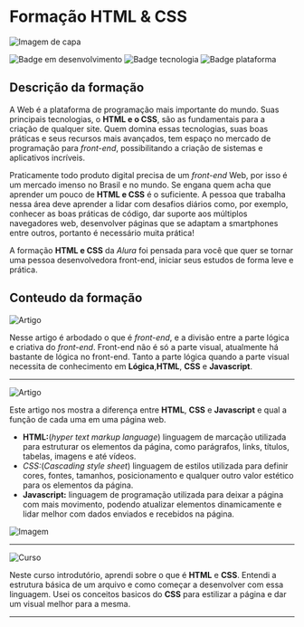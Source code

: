 # Formação HTML & CSS
![Imagem de capa](https://github.com/LucasUlerich/Alura-Formacao-HTML-CSS/blob/master/Imgs/chrome_5amO5ADXKy.png)


![Badge em desenvolvimento](https://img.shields.io/badge/Status-Em%20desenvolvimento-green)
![Badge tecnologia](https://img.shields.io/badge/Tecnologia-HTML%20%7C%20CSS-orange)
![Badge plataforma](https://img.shields.io/badge/Plataforma-Alura-blue)
## Descrição da formação

A Web é a plataforma de programação mais importante do mundo. Suas principais tecnologias, o **HTML e o CSS**, são as fundamentais para a criação de qualquer site. Quem domina essas tecnologias, suas boas práticas e seus recursos mais avançados, tem espaço no mercado de programação para *front-end*, possibilitando a criação de sistemas e aplicativos incríveis.

Praticamente todo produto digital precisa de um *front-end* Web, por isso é um mercado imenso no Brasil e no mundo. Se engana quem acha que aprender um pouco de **HTML e CSS** é o suficiente. A pessoa que trabalha nessa área deve aprender a lidar com desafios diários como, por exemplo, conhecer as boas práticas de código, dar suporte aos múltiplos navegadores web, desenvolver páginas que se adaptam a smartphones entre outros, portanto é necessário muita prática!

A formação **HTML e CSS** da *Alura* foi pensada para você que quer se tornar uma pessoa desenvolvedora front-end, iniciar seus estudos de forma leve e prática.

## Conteudo da formação

![Artigo]([inkdrop://file:wQHtGiw5i](https://github.com/LucasUlerich/Alura-Formacao-HTML-CSS/blob/master/Imgs/chrome_Swvo56qYL4.png))

Nesse artigo é arbodado o que é *front-end*, e a divisão entre a parte lógica e criativa do *front-end*. Front-end não é só a parte visual, atualmente há bastante de lógica no front-end. Tanto a parte lógica quando a parte visual necessita de conhecimento em **Lógica**,**HTML**, **CSS** e **Javascript**. 

***

![Artigo]([inkdrop://file:gZHqIN-El](https://github.com/LucasUlerich/Alura-Formacao-HTML-CSS/blob/master/Imgs/chrome_AEEmaQnmdn.png))

Este artigo nos mostra a diferença entre **HTML**, **CSS** e **Javascript** e qual a função de cada uma em uma página web.
* **HTML:**(*hyper text markup language*) linguagem de marcação utilizada para estruturar os elementos da página, como parágrafos, links, títulos, tabelas, imagens e até vídeos.
* *CSS:*(*Cascading style sheet*) linguagem de estilos utilizada para definir cores, fontes, tamanhos, posicionamento e qualquer outro valor estético para os elementos da página.
* **Javascript:** linguagem de programação utilizada para deixar a página com mais movimento, podendo atualizar elementos dinamicamente e lidar melhor com dados enviados e recebidos na página.

![Imagem ]([inkdrop://file:inMXKQnCo](https://github.com/LucasUlerich/Alura-Formacao-HTML-CSS/blob/master/Imgs/imagem-4.png))
***

![Curso]([inkdrop://file:xE9rB4WHo](https://github.com/LucasUlerich/Alura-Formacao-HTML-CSS/blob/master/Imgs/chrome_UVb3DlbOy3.png))

Neste curso introdutório, aprendi sobre o que é **HTML** e **CSS**. Entendi a estrutura básica de um arquivo e como começar a desenvolver com essa linguagem. Usei os conceitos basicos do **CSS** para estilizar a página e dar um visual melhor para a mesma.

***
